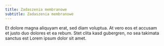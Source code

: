 ```yaml
---
title: Zadaszenia membranowe
subtitle: Zadaszenia membranowe
---
```


Et dolore magna aliquyam erat, sed diam voluptua. At vero eos et accusam et
justo duo dolores et ea rebum. Stet clita kasd gubergren, no sea takimata
sanctus est Lorem ipsum dolor sit amet.
